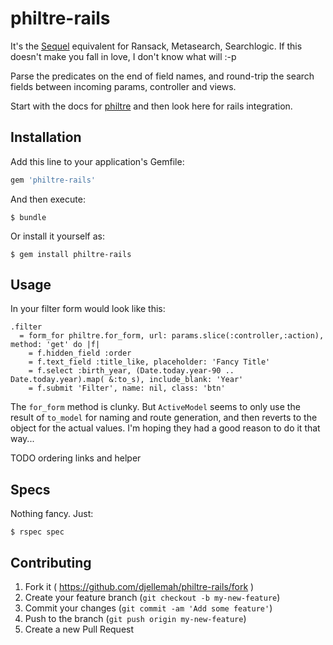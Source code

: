 # philtre-rails

It's the [Sequel](http://sequel.jeremyevans.net) equivalent for Ransack, Metasearch, Searchlogic. If
this doesn't make you fall in love, I don't know what will :-p

Parse the predicates on the end of field names, and round-trip the
search fields between incoming params, controller and views.

Start with the docs for [philtre](http://github.com/djellemah/philtre) and
then look here for rails integration.

## Installation

Add this line to your application's Gemfile:

```ruby
gem 'philtre-rails'
```

And then execute:

    $ bundle

Or install it yourself as:

    $ gem install philtre-rails

## Usage

In your filter form would look like this:

``` haml
.filter
  = form_for philtre.for_form, url: params.slice(:controller,:action), method: 'get' do |f|
    = f.hidden_field :order
    = f.text_field :title_like, placeholder: 'Fancy Title'
    = f.select :birth_year, (Date.today.year-90 .. Date.today.year).map( &:to_s), include_blank: 'Year'
    = f.submit 'Filter', name: nil, class: 'btn'
```

The ```for_form``` method is clunky. But ```ActiveModel``` seems to only use the result of ```to_model```
for naming and route generation, and then reverts to the object for the actual values.
I'm hoping they had a good reason to do it that way...

TODO ordering links and helper

## Specs

Nothing fancy. Just:

    $ rspec spec

## Contributing

1. Fork it ( https://github.com/djellemah/philtre-rails/fork )
2. Create your feature branch (`git checkout -b my-new-feature`)
3. Commit your changes (`git commit -am 'Add some feature'`)
4. Push to the branch (`git push origin my-new-feature`)
5. Create a new Pull Request
